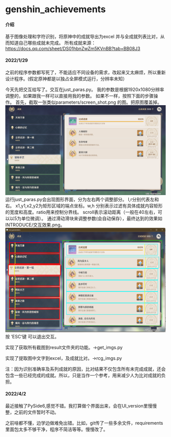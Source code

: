 # genshin_achievements

#### 介绍

基于图像处理和字符识别，将原神中的成就导出为excel 并与全成就列表比对，从而知道自己哪些成就未完成。
所有成就来源：https://docs.qq.com/sheet/DS01hbnZwZm5KVnBB?tab=BB08J3

#### 2022/1/29

之前的程序参数都写死了，不能适应不同设备的需求，改起来又太麻烦，所以重新设计程序。(假定原神都是以独占全屏模式运行，分辨率未知）

今天先把交互给写了。交互在just_paras.py。
我的参数是根据1920x1080分辨率调整的，如果跟我一样可以直接用我的参数。
如果不一样，按照下面的步骤操作。
首先，截取一张类似parameters/screen_shot.png 的图。把原图覆盖掉。
![Image text](https://raw.githubusercontent.com/DizzyTom/GenshinAchievementsExport/main/parameters/screen_shot.png)
运行just_paras.py会出现图形界面，分为左右两个调整部分。
l,r分别代表左和右。 x1,y1,x2,y2为矩形区域的端点坐标。w,h 分别表示过滤有具体成就内容矩形的宽度和高度。ratio用来控制分界线。
scroll表示滚动距离（一般在40左右，可以以5为单位微调）。
通过滑动滑块来调整参数(会自动保存），最终达到的效果如INTRODUCE/交互效果.png。
![Image text](https://raw.githubusercontent.com/DizzyTom/GenshinAchievementsExport/main/INTRODUCE/%E4%BA%A4%E4%BA%92%E6%95%88%E6%9E%9C.png)
按 ’ESC‘键 可以退出交互。

实现了获取所有截图到result文件夹的功能。->get_imgs.py

实现了提取图中文字到excel，及成就比对。->rcg_imgs.py

注：因为识别准确率及系列成就的原因，比对结果不仅包含所有未完成成就，还会包含一些已经完成的成就。所以，只是当作一个参考，用来减少人为比对成就的负担。

#### 2022/4/2

最近接触了PySide6,感觉不错。我打算做个界面出来，会在UI_version里慢慢整，之前的文件暂时不动。

之前啥都不懂，边学边做难免出错。比如，git传了一些多余文件，requirements里面包太多不够干净，程序不简洁等等。慢慢改了。
